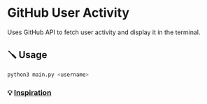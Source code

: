 # GitHub User Activity

Uses GitHub API to fetch user activity and display it in the terminal.

## :screwdriver: Usage

``` bash
python3 main.py <username>
```

### :bulb: [Inspiration](https://roadmap.sh/projects/github-user-activity)